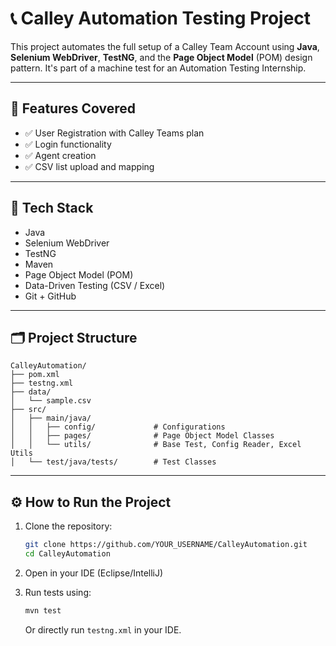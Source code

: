 # 📞 Calley Automation Testing Project

This project automates the full setup of a Calley Team Account using **Java**, **Selenium WebDriver**, **TestNG**, and the **Page Object Model** (POM) design pattern. It's part of a machine test for an Automation Testing Internship.

---

## 🚀 Features Covered

- ✅ User Registration with Calley Teams plan
- ✅ Login functionality
- ✅ Agent creation
- ✅ CSV list upload and mapping

---

## 🧰 Tech Stack

- Java
- Selenium WebDriver
- TestNG
- Maven
- Page Object Model (POM)
- Data-Driven Testing (CSV / Excel)
- Git + GitHub

---

## 🗂 Project Structure

```
CalleyAutomation/
├── pom.xml
├── testng.xml
├── data/
│   └── sample.csv
├── src/
│   ├── main/java/
│   │   ├── config/             # Configurations
│   │   ├── pages/              # Page Object Model Classes
│   │   └── utils/              # Base Test, Config Reader, Excel Utils
│   └── test/java/tests/        # Test Classes
```

---

## ⚙️ How to Run the Project

1. Clone the repository:
   ```bash
   git clone https://github.com/YOUR_USERNAME/CalleyAutomation.git
   cd CalleyAutomation
   ```

2. Open in your IDE (Eclipse/IntelliJ)

3. Run tests using:
   ```bash
   mvn test
   ```

   Or directly run `testng.xml` in your IDE.


